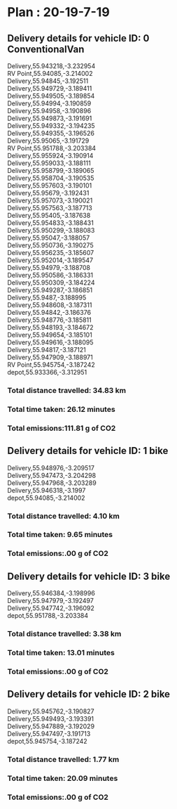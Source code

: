 # Plan : 20-19-7-19
## Delivery details for vehicle ID: 0 ConventionalVan 
Delivery,55.943218,-3.232954<br>RV Point,55.94085,-3.214002<br>Delivery,55.94845,-3.192511<br>Delivery,55.949729,-3.189411<br>Delivery,55.949505,-3.189854<br>Delivery,55.94994,-3.190859<br>Delivery,55.94958,-3.190896<br>Delivery,55.949873,-3.191691<br>Delivery,55.949332,-3.194235<br>Delivery,55.949355,-3.196526<br>Delivery,55.95065,-3.191729<br>RV Point,55.951788,-3.203384<br>Delivery,55.955924,-3.190914<br>Delivery,55.959033,-3.188111<br>Delivery,55.958799,-3.189065<br>Delivery,55.958704,-3.190535<br>Delivery,55.957603,-3.190101<br>Delivery,55.95679,-3.192431<br>Delivery,55.957073,-3.190021<br>Delivery,55.957563,-3.187713<br>Delivery,55.95405,-3.187638<br>Delivery,55.954833,-3.188431<br>Delivery,55.950299,-3.188083<br>Delivery,55.95047,-3.188057<br>Delivery,55.950736,-3.190275<br>Delivery,55.956235,-3.185607<br>Delivery,55.952014,-3.189547<br>Delivery,55.94979,-3.188708<br>Delivery,55.950586,-3.186331<br>Delivery,55.950309,-3.184224<br>Delivery,55.949287,-3.186851<br>Delivery,55.9487,-3.188995<br>Delivery,55.948608,-3.187311<br>Delivery,55.94842,-3.186376<br>Delivery,55.948776,-3.185811<br>Delivery,55.948193,-3.184672<br>Delivery,55.949654,-3.185101<br>Delivery,55.949616,-3.188095<br>Delivery,55.94817,-3.187121<br>Delivery,55.947909,-3.188971<br>RV Point,55.945754,-3.187242<br>depot,55.933366,-3.312951<br>
### Total distance travelled: 34.83 km 
### Total time taken: 26.12 minutes 
### Total emissions:111.81 g of CO2
## Delivery details for vehicle ID: 1 bike 
Delivery,55.948976,-3.209517<br>Delivery,55.947473,-3.204298<br>Delivery,55.947968,-3.203289<br>Delivery,55.946318,-3.1997<br>depot,55.94085,-3.214002<br>
### Total distance travelled: 4.10 km 
### Total time taken: 9.65 minutes 
### Total emissions:.00 g of CO2
## Delivery details for vehicle ID: 3 bike 
Delivery,55.946384,-3.198996<br>Delivery,55.947979,-3.192497<br>Delivery,55.947742,-3.196092<br>depot,55.951788,-3.203384<br>
### Total distance travelled: 3.38 km 
### Total time taken: 13.01 minutes 
### Total emissions:.00 g of CO2
## Delivery details for vehicle ID: 2 bike 
Delivery,55.945762,-3.190827<br>Delivery,55.949493,-3.193391<br>Delivery,55.947889,-3.192029<br>Delivery,55.947497,-3.191713<br>depot,55.945754,-3.187242<br>
### Total distance travelled: 1.77 km 
### Total time taken: 20.09 minutes 
### Total emissions:.00 g of CO2
